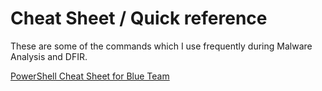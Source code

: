 # Cheat Sheet / Quick reference
These are some of the commands which I use frequently during Malware Analysis and DFIR.

[PowerShell Cheat Sheet for Blue Team](./PowerShell.md)
